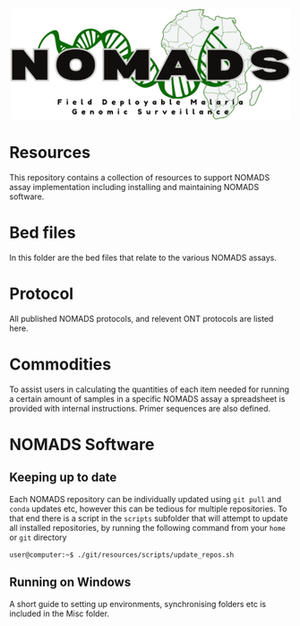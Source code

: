 <p align="center"><img src="misc/nomads_logo.png" width="500"></p>

# Resources
This repository contains a collection of resources to support NOMADS assay implementation including installing and maintaining NOMADS software.

# Bed files
In this folder are the bed files that relate to the various NOMADS assays. 

# Protocol
All published NOMADS protocols, and relevent ONT protocols are listed here.

# Commodities
To assist users in calculating the quantities of each item needed for running a certain amount of samples in a specific NOMADS assay a spreadsheet is provided with internal instructions. Primer sequences are also defined.

# NOMADS Software

## Keeping up to date
Each NOMADS repository can be individually updated using `git pull` and `conda` updates etc, however this can be tedious for multiple repositories. To that end there is a script in the `scripts` subfolder that will attempt to update all installed repositories, by running the following command from your `home` or `git` directory
```
user@computer:~$ ./git/resources/scripts/update_repos.sh
```
## Running on Windows
A short guide to setting up environments, synchronising folders etc is included in the Misc folder.